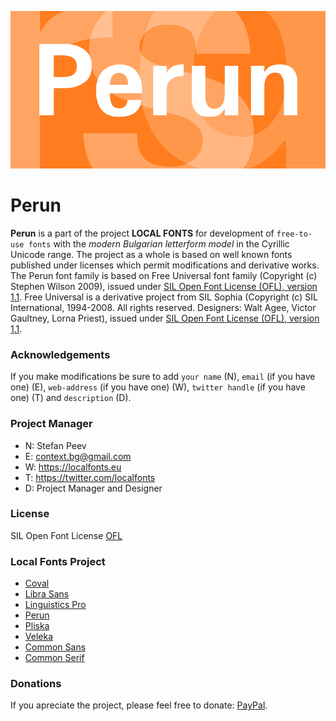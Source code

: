![Sample Image](/images/Perun_950x475_01.png)

# Perun
**Perun** is a part of the project **LOCAL FONTS** for development of <code>free-to-use fonts</code> with the *modern Bulgarian letterform model* in the Cyrillic Unicode range. The project as a whole is based on well known fonts published under licenses which permit modifications and derivative works.
The Perun font family is based on Free Universal font family (Copyright (c) Stephen Wilson 2009), issued under [SIL Open Font License (OFL), version 1.1](http://scripts.sil.org/ofl). Free Universal is a derivative project from SIL Sophia (Copyright (c) SIL International, 1994-2008. All rights reserved. Designers: Walt Agee, Victor Gaultney, Lorna Priest), issued under [SIL Open Font License (OFL), version 1.1](http://scripts.sil.org/ofl).

### Acknowledgements

If you make modifications be sure to add <code>your name</code> (N), <code>email</code> (if you have one) (E), <code>web-address</code> (if you have one) (W), <code>twitter handle</code> (if you have one) (T) and <code>description</code> (D).

### Project Manager

+ N: Stefan Peev
+ E: context.bg@gmail.com
+ W: https://localfonts.eu
+ T: https://twitter.com/localfonts
+ D: Project Manager and Designer

### License

SIL Open Font License [OFL](documentation/OFL.txt)

### Local Fonts Project

+ [Coval](https://github.com/StefanPeev/coval)
+ [Libra Sans](https://github.com/StefanPeev/Libra-Sans)
+ [Linguistics Pro](https://github.com/StefanPeev/Linguistics-Pro)
+ [Perun](https://github.com/StefanPeev/Perun)
+ [Pliska](https://github.com/StefanPeev/Pliska)
+ [Veleka](https://github.com/StefanPeev/Veleka)
+ [Common Sans](https://github.com/StefanPeev/Common-Sans)
+ [Common Serif](https://github.com/StefanPeev/Common-Serif)

### Donations

If you apreciate the project, please feel free to donate: [PayPal](https://www.paypal.me/localfonts).
